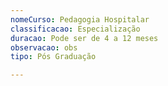 ```yaml
---
nomeCurso: Pedagogia Hospitalar
classificacao: Especialização
duracao: Pode ser de 4 a 12 meses
observacao: obs
tipo: Pós Graduação

---
```


